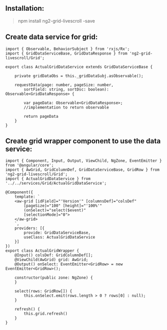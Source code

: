 Installation:
-----------------

>npm install ng2-grid-livescroll -save


Create data service for grid:
-----------------------------

```
import { Observable, BehaviorSubject } from 'rxjs/Rx';
import { GridDataServiceBase, GridDataResponse } from 'ng2-grid-livescroll/Grid';

export class ActualGridDataService extends GridDataServiceBase {

	private gridDataObs = this._gridDataSubj.asObservable();

	requestData(page: number, pageSize: number,
		sortField: string, sortDsc: boolean): Observable<GridDataResponse> {
		
		var pageData: Observable<GridDataResponse>;
		//implementation to return observable

		return pageData
	}
}
```

Create grid wrapper component to use the data service:
------------------------------------------------------
```
import { Component, Input, Output, ViewChild, NgZone, EventEmitter } from '@angular/core';
import { AwGrid, GridColumnDef, GridDataServiceBase, GridRow } from 'ng2-grid-livescroll/Grid';
import { ActualGridDataService } from '../../services/Grid/ActualGridDataService';

@Component({
	template: `
	<aw-grid [idField]="'Version'" [columnsDef]="colsDef" 
		[pageSize]="100" [height]="'100%'"
		(onSelect)="select($event)"
		[selectionMode]="0">
	</aw-grid>
	`,
	providers: [{
		provide: GridDataServiceBase,
		useClass: ActualGridDataService
	}]
})
export class ActualGridWrapper {
	@Input() colsDef: GridColumnDef[];
	@ViewChild(AwGrid) grid: AwGrid;
	@Output() onSelect: EventEmitter<GridRow> = new EventEmitter<GridRow>();

	constructor(public zone: NgZone) {
	}

	select(rows: GridRow[]) {
		this.onSelect.emit(rows.length > 0 ? rows[0] : null);
	}

	refresh() {
		this.grid.refresh()
	}
}
```